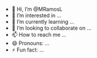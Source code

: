 - 👋 Hi, I’m @MRamosL
- 👀 I’m interested in ...
- 🌱 I’m currently learning ...
- 💞️ I’m looking to collaborate on ...
- 📫 How to reach me ...
- 😄 Pronouns: ...
- ⚡ Fun fact: ...

<!---
MRamosL/MRamosL is a ✨ special ✨ repository because its `README.md` (this file) appears on your GitHub profile.
You can click the Preview link to take a look at your changes.
--->
